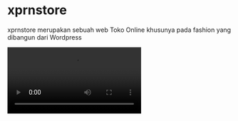 # xprnstore
xprnstore merupakan sebuah web Toko Online khusunya pada fashion yang dibangun dari Wordpress

![](ReviewXPRNWeb.mp4)
